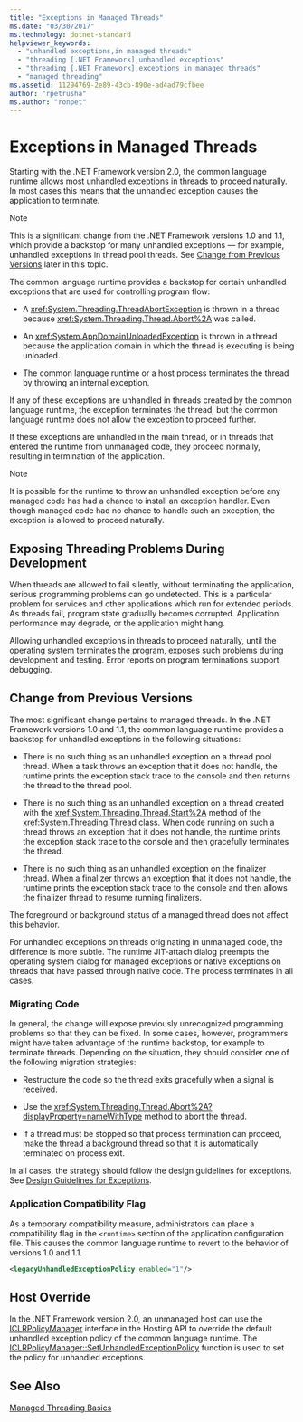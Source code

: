 ```yaml
---
title: "Exceptions in Managed Threads"
ms.date: "03/30/2017"
ms.technology: dotnet-standard
helpviewer_keywords: 
  - "unhandled exceptions,in managed threads"
  - "threading [.NET Framework],unhandled exceptions"
  - "threading [.NET Framework],exceptions in managed threads"
  - "managed threading"
ms.assetid: 11294769-2e89-43cb-890e-ad4ad79cfbee
author: "rpetrusha"
ms.author: "ronpet"
---
```

# Exceptions in Managed Threads
Starting with the .NET Framework version 2.0, the common language runtime allows most unhandled exceptions in threads to proceed naturally. In most cases this means that the unhandled exception causes the application to terminate.  
  
> [!NOTE]
>  This is a significant change from the .NET Framework versions 1.0 and 1.1, which provide a backstop for many unhandled exceptions — for example, unhandled exceptions in thread pool threads. See [Change from Previous Versions](#ChangeFromPreviousVersions) later in this topic.  
  
 The common language runtime provides a backstop for certain unhandled exceptions that are used for controlling program flow:  
  
-   A <xref:System.Threading.ThreadAbortException> is thrown in a thread because <xref:System.Threading.Thread.Abort%2A> was called.  
  
-   An <xref:System.AppDomainUnloadedException> is thrown in a thread because the application domain in which the thread is executing is being unloaded.  
  
-   The common language runtime or a host process terminates the thread by throwing an internal exception.  
  
 If any of these exceptions are unhandled in threads created by the common language runtime, the exception terminates the thread, but the common language runtime does not allow the exception to proceed further.  
  
 If these exceptions are unhandled in the main thread, or in threads that entered the runtime from unmanaged code, they proceed normally, resulting in termination of the application.  
  
> [!NOTE]
>  It is possible for the runtime to throw an unhandled exception before any managed code has had a chance to install an exception handler. Even though managed code had no chance to handle such an exception, the exception is allowed to proceed naturally.  
  
## Exposing Threading Problems During Development  
 When threads are allowed to fail silently, without terminating the application, serious programming problems can go undetected. This is a particular problem for services and other applications which run for extended periods. As threads fail, program state gradually becomes corrupted. Application performance may degrade, or the application might hang.  
  
 Allowing unhandled exceptions in threads to proceed naturally, until the operating system terminates the program, exposes such problems during development and testing. Error reports on program terminations support debugging.  
  
<a name="ChangeFromPreviousVersions"></a>   
## Change from Previous Versions  
 The most significant change pertains to managed threads. In the .NET Framework versions 1.0 and 1.1, the common language runtime provides a backstop for unhandled exceptions in the following situations:  
  
-   There is no such thing as an unhandled exception on a thread pool thread. When a task throws an exception that it does not handle, the runtime prints the exception stack trace to the console and then returns the thread to the thread pool.  
  
-   There is no such thing as an unhandled exception on a thread created with the <xref:System.Threading.Thread.Start%2A> method of the <xref:System.Threading.Thread> class. When code running on such a thread throws an exception that it does not handle, the runtime prints the exception stack trace to the console and then gracefully terminates the thread.  
  
-   There is no such thing as an unhandled exception on the finalizer thread. When a finalizer throws an exception that it does not handle, the runtime prints the exception stack trace to the console and then allows the finalizer thread to resume running finalizers.  
  
 The foreground or background status of a managed thread does not affect this behavior.  
  
 For unhandled exceptions on threads originating in unmanaged code, the difference is more subtle. The runtime JIT-attach dialog preempts the operating system dialog for managed exceptions or native exceptions on threads that have passed through native code. The process terminates in all cases.  
  
### Migrating Code  
 In general, the change will expose previously unrecognized programming problems so that they can be fixed. In some cases, however, programmers might have taken advantage of the runtime backstop, for example to terminate threads. Depending on the situation, they should consider one of the following migration strategies:  
  
-   Restructure the code so the thread exits gracefully when a signal is received.  
  
-   Use the <xref:System.Threading.Thread.Abort%2A?displayProperty=nameWithType> method to abort the thread.  
  
-   If a thread must be stopped so that process termination can proceed, make the thread a background thread so that it is automatically terminated on process exit.  
  
 In all cases, the strategy should follow the design guidelines for exceptions. See [Design Guidelines for Exceptions](../../../docs/standard/design-guidelines/exceptions.md).  
  
### Application Compatibility Flag  
 As a temporary compatibility measure, administrators can place a compatibility flag in the `<runtime>` section of the application configuration file. This causes the common language runtime to revert to the behavior of versions 1.0 and 1.1.  
  
```xml  
<legacyUnhandledExceptionPolicy enabled="1"/>  
```  
  
## Host Override  
 In the .NET Framework version 2.0, an unmanaged host can use the [ICLRPolicyManager](../../../docs/framework/unmanaged-api/hosting/iclrpolicymanager-interface.md) interface in the Hosting API to override the default unhandled exception policy of the common language runtime. The [ICLRPolicyManager::SetUnhandledExceptionPolicy](../../../docs/framework/unmanaged-api/hosting/iclrpolicymanager-setunhandledexceptionpolicy-method.md) function is used to set the policy for unhandled exceptions.  
  
## See Also  
 [Managed Threading Basics](../../../docs/standard/threading/managed-threading-basics.md)
